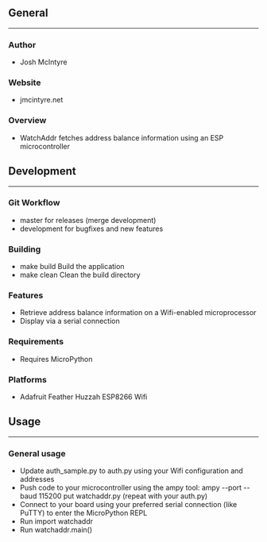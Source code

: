 ## General
____________

### Author
* Josh McIntyre

### Website
* jmcintyre.net

### Overview
* WatchAddr fetches address balance information using an ESP microcontroller

## Development
________________

### Git Workflow
* master for releases (merge development)
* development for bugfixes and new features

### Building
* make build
Build the application
* make clean
Clean the build directory

### Features
* Retrieve address balance information on a Wifi-enabled microprocessor
* Display via a serial connection

### Requirements
* Requires MicroPython

### Platforms
* Adafruit Feather Huzzah ESP8266 Wifi

## Usage
____________

### General usage
* Update auth_sample.py to auth.py using your Wifi configuration and addresses
* Push code to your microcontroller using the ampy tool: ampy --port <port> --baud 115200 put watchaddr.py (repeat with your auth.py)
* Connect to your board using your preferred serial connection (like PuTTY) to enter the MicroPython REPL
* Run import watchaddr
* Run watchaddr.main()
